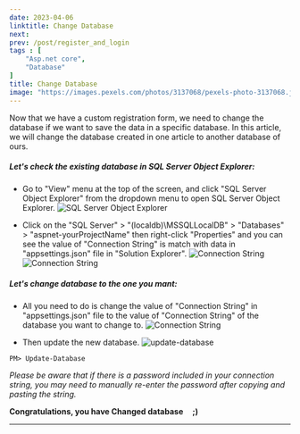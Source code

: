 ```yaml
---
date: 2023-04-06
linktitle: Change Database
next: 
prev: /post/register_and_login
tags : [   
    "Asp.net core",
    "Database"
]
title: Change Database
image: "https://images.pexels.com/photos/3137068/pexels-photo-3137068.jpeg?auto=compress&cs=tinysrgb&w=800"
---
```


Now that we have a custom registration form, we need to change the database if we want to save the data in a specific database. In this article, we will change the database created in one article to another database of ours.

##### Let's check the existing database in SQL Server Object Explorer:

- Go to "View" menu at the top of the screen, and click "SQL Server Object Explorer" from the dropdown menu to open SQL Server Object Explorer.
![SQL Server Object Explorer](/IncubatorBlog.io/images/change_database/sql_server_object_explorer.png)

- Click on the "SQL Server" > "(localdb)\MSSQLLocalDB" > "Databases" > "aspnet-yourProjectName" then right-click "Properties" and you can see the value of "Connection String" is match with data in "appsettings.json" file in "Solution Explorer".
![Connection String](/IncubatorBlog.io/images/change_database/connection_string.png)
![Connection String](/IncubatorBlog.io/images/change_database/appsettings_json.png)



##### Let's change database to the one you mant:

- All you need to do is change the value of "Connection String" in "appsettings.json" file to the value of "Connection String" of the database you want to change to.
![Connection String](/IncubatorBlog.io/images/change_database/change_connection_string.png)

- Then update the new database.
![update-database](/IncubatorBlog.io/images/register/update_database_.png)
```
PM> Update-Database
```

*Please be aware that if there is a password included in your connection string, you may need to manually re-enter the password after copying and pasting the string.*


**Congratulations, you have Changed database &nbsp; &nbsp;  ;)**

---

